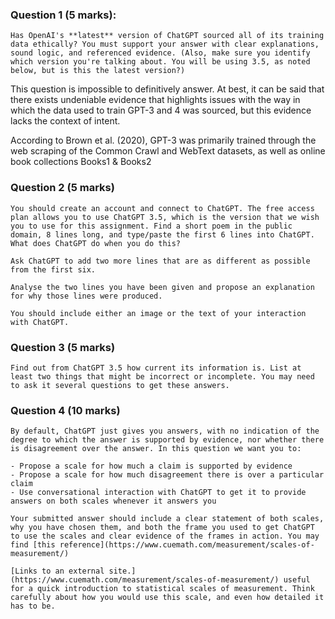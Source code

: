### Question 1 (5 marks): 

```
Has OpenAI's **latest** version of ChatGPT sourced all of its training data ethically? You must support your answer with clear explanations, sound logic, and referenced evidence. (Also, make sure you identify which version you're talking about. You will be using 3.5, as noted below, but is this the latest version?)
```

This question is impossible to definitively answer. At best, it can be said that there exists undeniable evidence that highlights issues with the way in which the data used to train GPT-3 and 4 was sourced, but this evidence lacks the context of intent. 

According to Brown et al. (2020), GPT-3 was primarily trained through the web scraping of the Common Crawl and WebText datasets, as well as online book collections Books1 & Books2 
### Question 2 (5 marks)

```
You should create an account and connect to ChatGPT. The free access plan allows you to use ChatGPT 3.5, which is the version that we wish you to use for this assignment. Find a short poem in the public domain, 8 lines long, and type/paste the first 6 lines into ChatGPT. What does ChatGPT do when you do this? 

Ask ChatGPT to add two more lines that are as different as possible from the first six. 

Analyse the two lines you have been given and propose an explanation for why those lines were produced.

You should include either an image or the text of your interaction with ChatGPT.
```
### Question 3 (5 marks)

```
Find out from ChatGPT 3.5 how current its information is. List at least two things that might be incorrect or incomplete. You may need to ask it several questions to get these answers.
```

### Question 4 (10 marks)

```
By default, ChatGPT just gives you answers, with no indication of the degree to which the answer is supported by evidence, nor whether there is disagreement over the answer. In this question we want you to:

- Propose a scale for how much a claim is supported by evidence
- Propose a scale for how much disagreement there is over a particular claim
- Use conversational interaction with ChatGPT to get it to provide answers on both scales whenever it answers you

Your submitted answer should include a clear statement of both scales, why you have chosen them, and both the frame you used to get ChatGPT to use the scales and clear evidence of the frames in action. You may find [this reference](https://www.cuemath.com/measurement/scales-of-measurement/)

[Links to an external site.](https://www.cuemath.com/measurement/scales-of-measurement/) useful for a quick introduction to statistical scales of measurement. Think carefully about how you would use this scale, and even how detailed it has to be.
```
